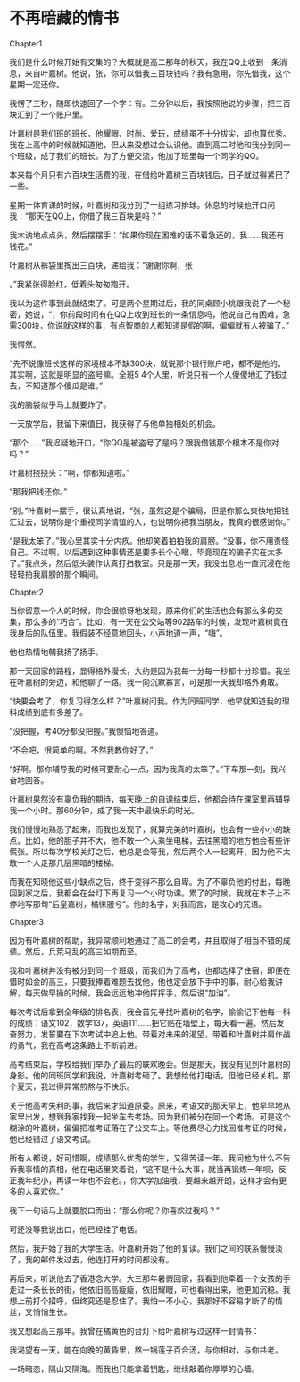 # 不再暗藏的情书

Chapter1 

我们是什么时候开始有交集的？大概就是高二那年的秋天，我在QQ上收到一条消息，来自叶嘉树。他说，张，你可以借我三百块钱吗？我有急用，你先借我，这个星期一定还你。 

我愣了三秒，随即快速回了一个字：有。三分钟以后，我按照他说的步骤，把三百块汇到了一个账户里。 

叶嘉树是我们班的班长，他耀眼、时尚、爱玩，成绩虽不十分拔尖，却也算优秀。我在上高中的时候就知道他，但从来没想过会认识他。直到高二时他和我分到同一个班级，成了我们的班长。为了方便交流，他加了班里每一个同学的QQ。 

本来每个月只有六百块生活费的我，在借给叶嘉树三百块钱后，日子就过得紧巴了一些。 

星期一体育课的时候，叶嘉树和我分到了一组练习排球。休息的时候他开口问我：“那天在QQ上，你借了我三百块是吗？” 

我木讷地点点头，然后摆摆手：“如果你现在困难的话不着急还的，我……我还有钱花。” 

叶嘉树从裤袋里掏出三百块，递给我：“谢谢你啊，张 

。”我紧张得脸红，低着头匆匆跑开。 

我以为这件事到此就结束了。可是两个星期过后，我的同桌顾小桃跟我说了一个秘密，她说，“，你前段时间有在QQ上收到班长的一条信息吗，他说自己有困难，急需300块，你说就这样的事，有点智商的人都知道是假的啊，偏偏就有人被骗了。” 

我愕然。 

“先不说像班长这样的家境根本不缺300块，就说那个银行账户吧，都不是他的。其实啊，这就是明显的盗号嘛。全班5 4个人里，听说只有一个人傻傻地汇了钱过去，不知道那个傻瓜是谁。” 

我的脑袋似乎马上就要炸了。 

一天放学后，我留下来值日，我获得了与他单独相处的机会。 

“那个……”我迟疑地开口，“你QQ是被盗号了是吗？跟我借钱那个根本不是你对吗？” 

叶嘉树挠挠头：“啊，你都知道啦。” 

“那我把钱还你。” 

“别。”叶嘉树一摆手，很认真地说，“张，虽然这是个骗局，但是你那么爽快地把钱汇过去，说明你是个重视同学情谊的人，也说明你把我当朋友，我真的很感谢你。” 

“是我太笨了。”我心里其实十分内疚。他却笑着拍拍我的肩膀。“没事，你不用责怪自己。不过啊，以后遇到这种事情还是要多长个心眼，毕竟现在的骗子实在太多了。”我点头，然后低头装作认真打扫教室。只是那一天，我没出息地一直沉浸在他轻轻拍我肩膀的那个瞬间。 

Chapter2 

当你留意一个人的时候，你会很惊讶地发现，原来你们的生活也会有那么多的交集，那么多的“巧合”。比如，有一天在公交站等902路车的时候，发现叶嘉树竟在我身后的队伍里。我假装不经意地回头，小声地道一声，“嗨”。 

他也热情地朝我扬了扬手。 

那一天回家的路程，显得格外漫长，大约是因为我每一分每一秒都十分珍惜。我坐在叶嘉树的旁边，和他聊了一路。我一向沉默寡言，可是那一天我却格外勇敢。 

“快要会考了，你复习得怎么样？”叶嘉树问我。作为同班同学，他早就知道我的理科成绩到底有多差了。 

“没把握，考40分都没把握。”我懊恼地答道。 

“不会吧，很简单的啊。不然我教你好了。” 

“好啊。那你辅导我的时候可要耐心一点，因为我真的太笨了。”下车那一刻，我兴奋地回答。 

叶嘉树果然没有辜负我的期待，每天晚上的自课结束后，他都会待在课室里再辅导我一个小时。那60分钟，成了我一天中最快乐的时光。 

我们慢慢地熟悉了起来，而我也发现了，就算完美的叶嘉树，也会有一些小小的缺点。比如，他的胆子并不大，他不敢一个人乘坐电梯，去往黑暗的地方他会有些许慌张。所以每次学校关灯之后，他总是会等我，然后两个人一起离开，因为他不太敢一个人走那几层黑暗的楼梯。 

而我在知晓他这些小缺点之后，终于变得不那么自卑。为了不辜负他的付出，每晚回到家之后，我都会在台灯下再复习一个小时功课。累了的时候，我就在本子上不停地写那句“后皇嘉树，橘徕服兮”。他的名字，对我而言，是攻心的咒语。 

Chapter3 

因为有叶嘉树的帮助，我异常顺利地通过了高二的会考，并且取得了相当不错的成绩。然后，兵荒马乱的高三如期而至。 

我和叶嘉树并没有被分到同一个班级，而我们为了高考，也都选择了住宿，即便在惜时如金的高三，只要我捧着难题去找他，他也定会放下手中的事，耐心给我讲解，每天做早操的时候，我会远远地冲他挥挥手，然后说“加油”。 

每次考试后拿到全年级的排名表，我会首先寻找叶嘉树的名字，偷偷记下他每一科的成绩：语文102，数学137，英语111……把它贴在墙壁上，每天看一遍。然后发奋努力，发誓要在下次考试中追上他。带着对未来的渴望，带着和叶嘉树并肩作战的勇气，我在高考这条路上不断前进。 

高考结束后，学校给我们举办了最后的联欢晚会。但是那天，我没有见到叶嘉树的身影。他的同班同学和我说，叶嘉树考砸了。我想给他打电话，但他已经关机。那个夏天，我过得异常煎熬与不快乐。 

关于他高考失利的事，我后来才知道原委。原来，考语文的那天早上，他早早地从家里出发，想到我家找我一起坐车去考场。因为我们被分在同一个考场。可是这个糊涂的叶嘉树，偏偏把准考证落在了公交车上。等他费尽心力找回准考证的时候，他已经错过了语文考试。 

所有人都说，好可惜啊，成绩那么优秀的学生，又得苦读一年。我问他为什么不告诉我事情的真相，他在电话里笑着说，“这不是什么大事，就当再锻炼一年呗，反正我年纪小，再读一年也不会老。，你大学加油哦，要越来越开朗，这样才会有更多的人喜欢你。” 

我下一句话马上就要脱口而出：“那么你呢？你喜欢过我吗？” 

可还没等我说出口，他已经挂了电话。 

然后，我开始了我的大学生活。叶嘉树开始了他的复读。我们之间的联系慢慢淡了，我的邮件发过去，他连打开的时间都没有。 

再后来，听说他去了香港念大学。大三那年暑假回家，我看到他牵着一个女孩的手走过一条长长的街，他依旧高高瘦瘦，依旧耀眼，可也看得出来，他更加沉稳。我想上前打个招呼，但终究还是忍住了。我怕一不小心，我那好不容易才断了的情丝，又悄悄生长。 

我又想起高三那年。我曾在橘黄色的台灯下给叶嘉树写过这样一封情书： 

我渴望有一天，能在向晚的黄昏里，熬一锅莲子百合汤，与你相对，与你共老。 

一场暗恋，隔山又隔海。而我也只能拿着钥匙，继续敲着你厚厚的心墙。